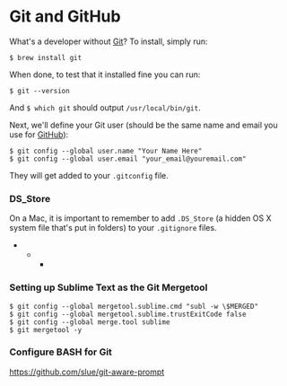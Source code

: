 # Git and GitHub

What's a developer without [Git](http://git-scm.com/)? To install, simply run:

```
$ brew install git
```

When done, to test that it installed fine you can run:

```
$ git --version
```

And `$ which git` should output `/usr/local/bin/git`.

Next, we'll define your Git user \(should be the same name and email you use for [GitHub](https://github.com/)\):

```
$ git config --global user.name "Your Name Here"
$ git config --global user.email "your_email@youremail.com"
```

They will get added to your `.gitconfig` file.

### DS\_Store

On a Mac, it is important to remember to add `.DS_Store` \(a hidden OS X system file that's put in folders\) to your `.gitignore` files.

* * -

### Setting up Sublime Text as the Git Mergetool

```
$ git config --global mergetool.sublime.cmd "subl -w \$MERGED"
$ git config --global mergetool.sublime.trustExitCode false 
$ git config --global merge.tool sublime
$ git mergetool -y
```

### Configure BASH for Git

https://github.com/slue/git-aware-prompt



